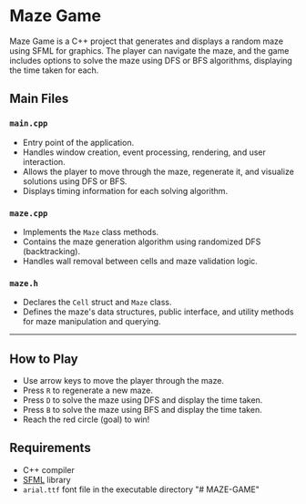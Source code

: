 # Maze Game

Maze Game is a C++ project that generates and displays a random maze using SFML for graphics. The player can navigate the maze, and the game includes options to solve the maze using DFS or BFS algorithms, displaying the time taken for each.

## Main Files

### `main.cpp`
- Entry point of the application.
- Handles window creation, event processing, rendering, and user interaction.
- Allows the player to move through the maze, regenerate it, and visualize solutions using DFS or BFS.
- Displays timing information for each solving algorithm.

### `maze.cpp`
- Implements the `Maze` class methods.
- Contains the maze generation algorithm using randomized DFS (backtracking).
- Handles wall removal between cells and maze validation logic.

### `maze.h`
- Declares the `Cell` struct and `Maze` class.
- Defines the maze's data structures, public interface, and utility methods for maze manipulation and querying.

---

## How to Play

- Use arrow keys to move the player through the maze.
- Press `R` to regenerate a new maze.
- Press `D` to solve the maze using DFS and display the time taken.
- Press `B` to solve the maze using BFS and display the time taken.
- Reach the red circle (goal) to win!

## Requirements

- C++ compiler
- [SFML](https://www.sfml-dev.org/) library
- `arial.ttf` font file in the executable directory
"# MAZE-GAME" 
